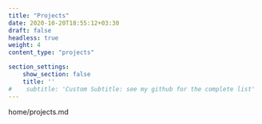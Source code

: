```yaml
---
title: "Projects"
date: 2020-10-20T18:55:12+03:30
draft: false
headless: true
weight: 4
content_type: "projects"

section_settings:
    show_section: false
    title: ''
#    subtitle: 'Custom Subtitle: see my github for the complete list'
---
```


home/projects.md